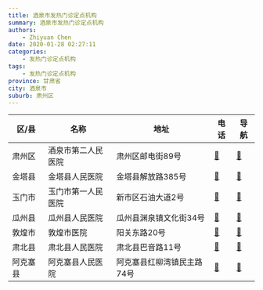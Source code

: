 ```yaml
---
title: 酒泉市发热门诊定点机构
summary: 酒泉市发热门诊定点机构
authors: 
    - Zhiyuan Chen
date: 2020-01-28 02:27:11
categories: 
    - 发热门诊定点机构
tags: 
    - 发热门诊定点机构
province: 甘肃省
city: 酒泉市
suburb: 肃州区
---
```


|  区/县  |  名称  |  地址  |  电话  |  导航  |
|------|-------|------|------|------|
|  肃州区  |  酒泉市第二人民医院  |  肃州区邮电街89号  |  [🧭](https://ditu.amap.com/search?query=酒泉市第二人民医院)  |  [🧭](https://ditu.amap.com/search?query=酒泉市第二人民医院)  
|  金塔县  |  金塔县人民医院  |  金塔县解放路385号  |  [🧭](https://ditu.amap.com/search?query=金塔县人民医院)  |  [🧭](https://ditu.amap.com/search?query=金塔县人民医院)  
|  玉门市  |  玉门市第一人民医院  |  新市区石油大道2号  |  [🧭](https://ditu.amap.com/search?query=玉门市第一人民医院)  |  [🧭](https://ditu.amap.com/search?query=玉门市第一人民医院)  
|  瓜州县  |  瓜州县人民医院  |  瓜州县渊泉镇文化街34号  |  [🧭](https://ditu.amap.com/search?query=瓜州县人民医院)  |  [🧭](https://ditu.amap.com/search?query=瓜州县人民医院)  
|  敦煌市  |  敦煌市医院  |  阳关东路20号  |  [🧭](https://ditu.amap.com/search?query=敦煌市医院)  |  [🧭](https://ditu.amap.com/search?query=敦煌市医院)  
|  肃北县  |  肃北县人民医院  |  肃北县巴音路11号  |  [🧭](https://ditu.amap.com/search?query=肃北县人民医院)  |  [🧭](https://ditu.amap.com/search?query=肃北县人民医院)  
|  阿克塞县  |  阿克塞县人民医院  |  阿克塞县红柳湾镇民主路74号  |  [🧭](https://ditu.amap.com/search?query=阿克塞县人民医院)  |  [🧭](https://ditu.amap.com/search?query=阿克塞县人民医院)  

